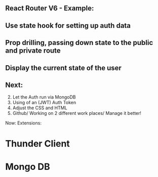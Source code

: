 ## React Router V6 - Example:

## Use state hook for setting up auth data

## Prop drilling, passing down state to the public and private route

## Display the current state of the user

## Next:
2. Let the Auth run via MongoDB
3. Using of an (JWT) Auth Token 
4. Adjust the CSS and HTML
5. Github/ Working on 2 different work places/ Manage it better!


Now: 
Extensions:
# Thunder Client
# Mongo DB